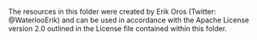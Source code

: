 The resources in this folder were created by Erik Oros (Twitter: @WaterlooErik)
and can be used in accordance with the Apache License version 2.0 outlined in
the License file contained within this folder.